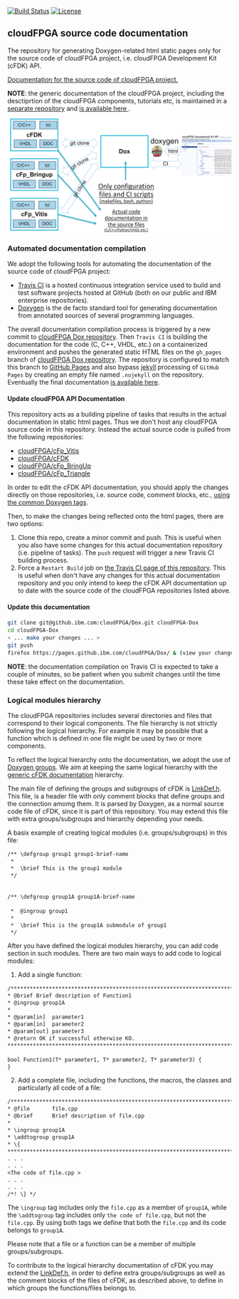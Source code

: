 [![Build Status](https://travis.ibm.com/cloudFPGA/Dox.svg?token=8sgWzx3xuqu53CzFUy8K&branch=master)](https://travis.ibm.com/cloudFPGA/Dox) [![License](https://img.shields.io/badge/License-Apache%202.0-blue.svg)](https://opensource.org/licenses/Apache-2.0)


## cloudFPGA source code documentation
The repository for generating Doxygen-related html static pages only for the source code of cloudFPGA project,
i.e. cloudFPGA Development Kit (cFDK) API.

[Documentation for the source code of cloudFPGA project.](https://pages.github.ibm.com/cloudFPGA/Dox/)

**NOTE**: the generic documentation of the cloudFPGA project, including the desctiprtion of the cloudFPGA components,
tutorials etc, is maintained in a [separate repository](https://github.ibm.com/cloudFPGA/Doc/) and [is available here ](https://pages.github.ibm.com/cloudFPGA/Doc/).

![Overview of Dox repository](./images/dox_repo_overview.png)


### Automated documentation compilation

We adopt the following tools for automating the documentation of the source code of cloudFPGA project:
* [Travis CI](https://travis-ci.org/) is a hosted continuous integration service used to build and test software projects hosted at GitHub (both on our public and IBM enterprise repositories).
* [Doxygen](http://www.doxygen.nl/) is the de facto standard tool for generating documentation from annotated sources of several programming languages.

The overall documentation compilation process is triggered by a new commit to
[cloudFPGA Dox repository](https://github.ibm.com/cloudFPGA/Dox). Then `Travis CI` is building the documentation for
the code (C, C++, VHDL, etc.) on a containerized environment and pushes the generated static HTML files on the
`gh_pages` branch of [cloudFPGA Dox repository](https://github.ibm.com/cloudFPGA/Dox). The repository is configured
to match this branch to [GitHub Pages](https://help.github.com/en/github/working-with-github-pages/getting-started-with-github-pages)
and also bypass [jekyll](https://jekyllrb.com/) processing of `GitHub Pages` by creating an empty file named
`.nojekyll` on the repository. Eventually the final documentation
[is available here](https://pages.github.ibm.com/cloudFPGA/Dox/).

#### Update cloudFPGA API Documentation

This repository acts as a building pipeline of tasks that results in the actual documentation in static html pages.
Thus we don't host any cloudFPGA source code in this repository.
Instead the actual source code is pulled from the following repositories:

* [cloudFPGA/cFp_Vitis](https://github.ibm.com/cloudFPGA/cFp_Vitis)
* [cloudFPGA/cFDK](https://github.ibm.com/cloudFPGA/cFDK)
* [cloudFPGA/cFp_BringUp](https://github.ibm.com/cloudFPGA/cFp_BringUp)
* [cloudFPGA/cFp_Triangle](https://github.ibm.com/cloudFPGA/cFp_Triangle)

In order to edit the cFDK API documentation, you should apply the changes directly on those repositories,
i.e. source code, comment blocks, etc., [using the common Doxygen tags](http://www.doxygen.nl/manual/docblocks.html).

Then, to make the changes being reflected onto the html pages, there are two options:
1. Clone this repo, create a minor commit and push. This is useful when you also have some changes for this actual documentation repository (i.e. pipeline of tasks). The `push` request will trigger a new Travis CI building process.
2. Force a `Restart Build` job on [the Travis CI page of this repository](https://travis.ibm.com/cloudFPGA/Dox). This is useful when don't have any changes for this actual documentation repository and you only intend to keep the cFDK API documentation up to date with the source code of the cloudFPGA repositories listed above.

#### Update this documentation

```bash
git clone git@github.ibm.com:cloudFPGA/Dox.git cloudFPGA-Dox
cd cloudFPGA-Dox
< ... make your changes ... >
git push
firefox https://pages.github.ibm.com/cloudFPGA/Dox/ & (view your changes)
```

**NOTE**: the documentation compilation on Travis CI is expected to take a couple of minutes, so be patient when you submit changes until the time these take effect on the documentation.


### Logical modules hierarchy

The cloudFPGA repositories includes several directories and files that correspond to their logical components.
The file hierarchy is not strictly following the logical hierarchy. For example it may be possible that a function
which is defined in one file might be used by two or more components.

To reflect the logical hierarchy onto the documentation, we adopt the use of
[Doxygen groups](http://www.doxygen.nl/manual/grouping.html). We aim at keeping the same logical hierarchy with
the [generic cFDK documentation](https://pages.github.ibm.com/cloudFPGA/Doc/pages/cfdk.html#) hierarchy.

The main file of defining the groups and subgroups of cFDK is [LinkDef.h](https://github.ibm.com/cloudFPGA/cFDK/blob/update_md_for_doc_compatibility_did/DOC/LinkDef.h).
This file, is a header file with only comment blocks that define groups and the connection amomg them.
It is parsed by Doxygen, as a normal source code file of cFDK, since it is part of this repository.
You may extend this file with extra groups/subgroups and hierarchy depending your needs.

A basix example of creating logical modules (i.e. groups/subgroups) in this file:

```
/** \defgroup group1 group1-brief-name
 *
 *  \brief This is the group1 module
 */


/** \defgroup group1A group1A-brief-name

 *  @ingroup group1
 *
 *  \brief This is the group1A submodule of group1
 */
```

After you have defined the logical modules hierarchy, you can add code section in such modules. There are two main
ways to add code to logical modules:
1. Add a single function:

 ```
 /*****************************************************************************
 * @brief Brief description of Function1
 * @ingroup group1A
 *
 * @param[in]  parameter1
 * @param[in]  parameter2
 * @param[out] parameter3
 * @return OK if successful otherwise KO.
 ******************************************************************************/

 bool Function1(T* parameter1, T* parameter2, T* parameter3) {
 }
 ```

2. Add a complete file, including the functions, the macros, the classes and particularly all code of a file:

 ```
 /*****************************************************************************
 * @file       file.cpp
 * @brief      Brief description of file.cpp
 *
 * \ingroup group1A
 * \addtogroup group1A
 * \{
 *****************************************************************************/
 . . .
 . . .
 <The code of file.cpp >
 . . .
 . . .
 /*! \} */
 ```

 The `\ingroup` tag includes only the `file.cpp` as a member of `group1A`, while the `\addtogroup` tag includes only `the code of file.cpp`, but not the `file.cpp`. By using both tags we define that both the `file.cpp` and its code belongs to `group1A`.

Please note that a file or a function can be a member of multiple groups/subgroups.

To contribute to the logical hierarchy documentation of cFDK you may extend the
[LinkDef.h](https://github.ibm.com/cloudFPGA/cFDK/blob/update_md_for_doc_compatibility_did/DOC/LinkDef.h), in order
to define extra groups/subgroups as well as the comment blocks of the files of cFDK, as described above, to define in which groups the
functions/files belongs to.

